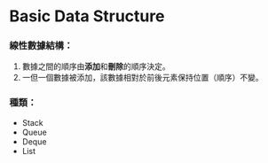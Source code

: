 # Basic Data Structure

### 線性數據結構：
1. 數據之間的順序由**添加**和**刪除**的順序決定。
2. 一但一個數據被添加，該數據相對於前後元素保持位置（順序）不變。

### 種類：

* Stack
* Queue
* Deque
* List